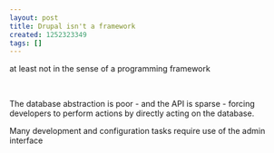 ```yaml
---
layout: post
title: Drupal isn't a framework
created: 1252323349
tags: []
---
```

<p>
at least not in the sense of a programming framework
</p>
<p>
&nbsp;
</p>
<p>
The database abstraction is poor - and the API is sparse - forcing developers to perform actions by directly acting on the database.
</p>
<p>
Many development and configuration tasks require use of the admin interface 
</p>
